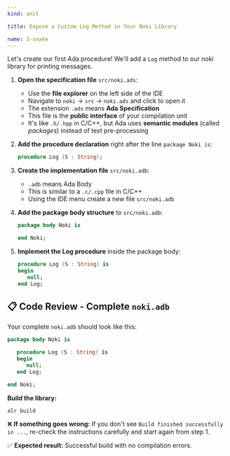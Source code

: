 ```yaml
---
kind: unit

title: Expose a Custom Log Method in Your Noki Library

name: 3-snake
---
```


Let's create our first Ada procedure! We'll add a `Log` method to our noki library for printing messages.

1. **Open the specification file** `src/noki.ads`:
   - Use the **file explorer** on the left side of the IDE
   - Navigate to `noki` → `src` → `noki.ads` and click to open it
   - The extension `.ads` means **Ada Specification**
   - This file is the **public interface** of your compilation unit
   - It's like `.h/.hpp` in C/C++, but Ada uses **semantic modules** (called *packages*) instead of text pre-processing

2. **Add the procedure declaration** right after the line `package Noki is`:
   ```ada
   procedure Log (S : String);
   ```

3. **Create the implementation file** `src/noki.adb`:
   - `.adb` means Ada Body
   - This is similar to a `.c/.cpp` file in C/C++
   - Using the IDE menu create a new file `src/noki.adb`

4. **Add the package body structure** to `src/noki.adb`:
   ```ada
   package body Noki is

   end Noki;
   ```

5. **Implement the Log procedure** inside the package body:
   ```ada
   procedure Log (S : String) is
   begin
      null;
   end Log;
   ```

## 📋 **Code Review - Complete `noki.adb`**

Your complete `noki.adb` should look like this:

```ada
package body Noki is

   procedure Log (S : String) is
   begin
      null;
   end Log;

end Noki;
```

**Build the library:**
```bash
alr build
```

❌ **If something goes wrong:** If you don't see `Build finished successfully in ...`, re-check the instructions carefully and start again from step 1.

✅ **Expected result:** Successful build with no compilation errors.
